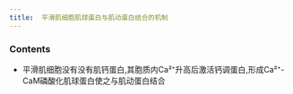 ```yaml
---
title:  平滑肌细胞肌球蛋白与肌动蛋白结合的机制
--- 
```


### Contents
- 平滑肌细胞没有没有肌钙蛋白,其胞质内Ca²⁺升高后激活钙调蛋白,形成Ca²⁺-CaM磷酸化肌球蛋白使之与肌动蛋白结合
